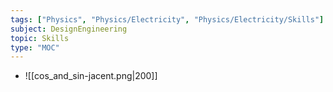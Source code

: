 ```yaml
---
tags: ["Physics", "Physics/Electricity", "Physics/Electricity/Skills"]
subject: DesignEngineering
topic: Skills
type: "MOC"
---
```

 
 - ![[cos_and_sin-jacent.png|200]]